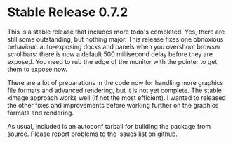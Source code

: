 [adwm -- release notes.  2018-01-06]: #

Stable Release 0.7.2
====================

This is a stable release that includes more todo's completed.  Yes, there are
still some outstanding, but nothing major.  This release fixes one obnoxious
behaviour: auto-exposing docks and panels when you overshoot browser scrollbars:
there is now a default 500 millisecond delay before they are exposed.  You need
to rub the edge of the monitor with the pointer to get them to expose now.

There are a lot of preparations in the code now for handling more graphics file
formats and advanced rendering, but it is not yet complete.  The stable ximage
approach works well (if not the most efficient).  I wanted to released the other
fixes and improvements before working further on the graphics formats and
rendering.

As usual, Included is an autoconf tarball for building the package from source.
Please report problems to the issues list on github.


[ vim: set ft=markdown sw=4 tw=80 nocin nosi fo+=tcqlorn spell: ]: #

